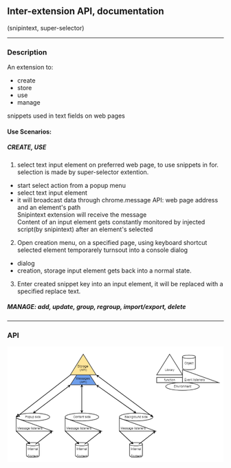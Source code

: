 ## Inter-extension API, documentation
(snipintext, super-selector)

---

### Description
An extension to: 
- create
- store
- use
- manage  

snippets used in text fields on web pages

#### Use Scenarios: 
##### CREATE, USE

1. select text input element on preferred web page, to use snippets in for.  
selection is made by super-selector extention. 
- start select action from a popup menu
- select text input element 
- it will broadcast data through chrome.message API: web page address and an element's path  
Snipintext extension will receive the message  
Content of an input element gets constantly monitored by injected script(by snipintext) after an element's selected 

2. Open creation menu, on a specified page, using keyboard shortcut
selected element temporarely turnsout into a console dialog
- dialog
- creation, storage
input element gets back into a normal state.

3. Enter created snippet key into an input element, it will be replaced with a specified replace text.

##### MANAGE: add, update, group, regroup, import/export, delete

---

### API 

![api image](super-selector_documentation.png)
